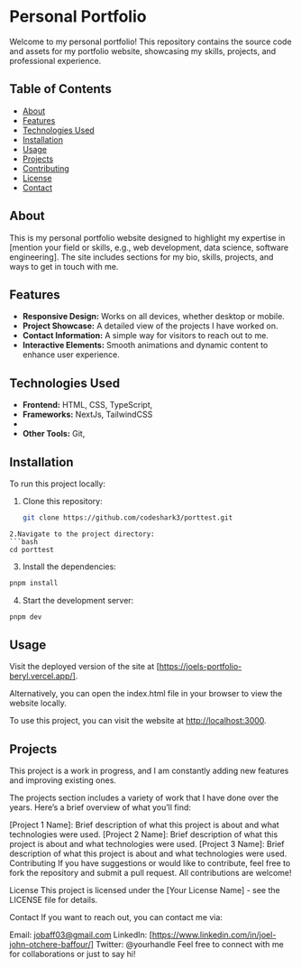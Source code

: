 # Personal Portfolio

Welcome to my personal portfolio! This repository contains the source code and assets for my portfolio website, showcasing my skills, projects, and professional experience.

## Table of Contents

- [About](#about)
- [Features](#features)
- [Technologies Used](#technologies-used)
- [Installation](#installation)
- [Usage](#usage)
- [Projects](#projects)
- [Contributing](#contributing)
- [License](#license)
- [Contact](#contact)

## About

This is my personal portfolio website designed to highlight my expertise in [mention your field or skills, e.g., web development, data science, software engineering]. The site includes sections for my bio, skills, projects, and ways to get in touch with me.

## Features

- **Responsive Design:** Works on all devices, whether desktop or mobile.
- **Project Showcase:** A detailed view of the projects I have worked on.
- **Contact Information:** A simple way for visitors to reach out to me.
- **Interactive Elements:** Smooth animations and dynamic content to enhance user experience.

## Technologies Used

- **Frontend:** HTML, CSS, TypeScript,
- **Frameworks:** NextJs, TailwindCSS
-
- **Other Tools:** Git,

## Installation

To run this project locally:

1. Clone this repository:
   ```bash
   git clone https://github.com/codeshark3/porttest.git
   ```

````
2.Navigate to the project directory:
```bash
cd porttest
````

3. Install the dependencies:

```bash
pnpm install
```

4. Start the development server:

```bash
pnpm dev
```

## Usage

Visit the deployed version of the site at [https://joels-portfolio-beryl.vercel.app/].

Alternatively, you can open the index.html file in your browser to view the website locally.

To use this project, you can visit the website at [http://localhost:3000](http://localhost:3000).

## Projects

This project is a work in progress, and I am constantly adding new features and improving existing ones.

The projects section includes a variety of work that I have done over the years. Here’s a brief overview of what you’ll find:

[Project 1 Name]: Brief description of what this project is about and what technologies were used.
[Project 2 Name]: Brief description of what this project is about and what technologies were used.
[Project 3 Name]: Brief description of what this project is about and what technologies were used.
Contributing
If you have suggestions or would like to contribute, feel free to fork the repository and submit a pull request. All contributions are welcome!

License
This project is licensed under the [Your License Name] - see the LICENSE file for details.

Contact
If you want to reach out, you can contact me via:

Email: jobaff03@gmail.com
LinkedIn: [https://www.linkedin.com/in/joel-john-otchere-baffour/]
Twitter: @yourhandle
Feel free to connect with me for collaborations or just to say hi!
